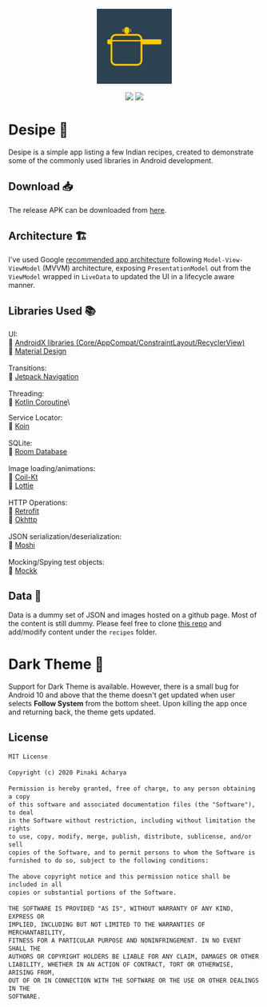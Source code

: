 <p align="center">
<img src="ic_launcher-playstore.png" width = 150>
</p>

<p align="center">
  <a href="https://img.shields.io/badge/License-MIT-yellow.svg"><img src="https://img.shields.io/badge/License-MIT-yellow.svg"></a>
  <a href="https://badges.frapsoft.com/os/v2/open-source.svg?v=103"><img src="https://badges.frapsoft.com/os/v2/open-source.svg?v=103"></a>
</p>

# Desipe 🥘
Desipe is a simple app listing a few Indian recipes, created to demonstrate some of the commonly used libraries in Android development.

## Download 📥
The release APK can be downloaded from [here](https://github.com/Pinaki93/Desipe/tree/master/apk).

## Architecture 🏗️
I've used Google [recommended app architecture](https://developer.android.com/jetpack/guide) following `Model-View-ViewModel` (MVVM) architecture, exposing `PresentationModel` out from the `ViewModel` wrapped in `LiveData` to updated the UI in a lifecycle aware manner. 

## Libraries Used 📚
UI:\
🚀 [AndroidX libraries (Core/AppCompat/ConstraintLayout/RecyclerView)](https://android.googlesource.com/platform/frameworks/support/+/androidx-master-dev)\
🚀 [Material Design](https://material.io/develop/android)\
\
Transitions:\
🚀 [Jetpack Navigation](https://developer.android.com/guide/navigation/)\
\
Threading:\
🚀 [Kotlin Coroutine](https://github.com/Kotlin/kotlinx.coroutines)\

Service Locator:\
🚀 [Koin](https://github.com/InsertKoinIO/koin)\
\
SQLite:\
🚀 [Room Database](https://developer.android.com/topic/libraries/architecture/room?gclid=Cj0KCQjwo6D4BRDgARIsAA6uN187m5Vp-GP0Vg9HLx4JpN3CHfDGedLVNVTF0uxZd4d6N2gzAxVLfVkaAuqxEALw_wcB&gclsrc=aw.ds)\
\
Image loading/animations:\
🚀 [Coil-Kt](https://github.com/coil-kt/coil)\
🚀 [Lottie](https://github.com/airbnb/lottie-android)\
\
HTTP Operations:\
🚀 [Retrofit](https://github.com/square/retrofit)\
🚀 [Okhttp](https://github.com/square/okhttp)\
\
JSON serialization/deserialization:\
🚀 [Moshi](https://github.com/square/moshi)\
\
Mocking/Spying test objects:\
🚀 [Mockk](https://mockk.io/)

## Data 💾
Data is a dummy set of JSON and images hosted on a github page. Most of the content is still dummy. Please feel free to clone [this repo](https://github.com/Pinaki93/json-data) and add/modify content under the `recipes` folder.

# Dark Theme 🌙
Support for Dark Theme is available. However, there is a small bug for Android 10 and above that the theme doesn't get updated when user selects **Follow System** from the bottom sheet. Upon killing the app once and returning back, the theme gets updated.

## License
```
MIT License

Copyright (c) 2020 Pinaki Acharya

Permission is hereby granted, free of charge, to any person obtaining a copy
of this software and associated documentation files (the "Software"), to deal
in the Software without restriction, including without limitation the rights
to use, copy, modify, merge, publish, distribute, sublicense, and/or sell
copies of the Software, and to permit persons to whom the Software is
furnished to do so, subject to the following conditions:

The above copyright notice and this permission notice shall be included in all
copies or substantial portions of the Software.

THE SOFTWARE IS PROVIDED "AS IS", WITHOUT WARRANTY OF ANY KIND, EXPRESS OR
IMPLIED, INCLUDING BUT NOT LIMITED TO THE WARRANTIES OF MERCHANTABILITY,
FITNESS FOR A PARTICULAR PURPOSE AND NONINFRINGEMENT. IN NO EVENT SHALL THE
AUTHORS OR COPYRIGHT HOLDERS BE LIABLE FOR ANY CLAIM, DAMAGES OR OTHER
LIABILITY, WHETHER IN AN ACTION OF CONTRACT, TORT OR OTHERWISE, ARISING FROM,
OUT OF OR IN CONNECTION WITH THE SOFTWARE OR THE USE OR OTHER DEALINGS IN THE
SOFTWARE.
```
